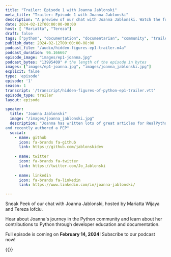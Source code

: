 ```yaml
---
title: "Trailer: Episode 1 with Joanna Jablonski"
meta_title: "Trailer: Episode 1 with Joanna Jablonski"
description: "A preview of our chat with Joanna Jablonski. Watch the full episode on Feb 14, 2024"
date: 2024-02-12T00:00:00-08:00
host: [ "Mariatta", "Tereza"]
draft: false
tags: ["python", "documentation", "documentarian", "community", "trailer"]
publish_date: 2024-02-12T00:00:00-08:00
podcast_file: "/audio/hidden-figures-ep1-trailer.m4a"
podcast_duration: 96.166667
episode_image: "images/ep1-joanna.jpg"
podcast_bytes: "13995409" # the length of the episode in bytes
images: ["images/ep1-joanna.jpg", "images/joanna_jablonski.jpg"]
explicit: false 
type: 'episode'
episode: '1'
season: 1
transcript: '/transcript/hidden-figures-of-python-ep1-trailer.vtt'
episode_type: trailer
layout: episode

speaker:
  title: "Joanna Jablonski"
  image: "/images/joanna_jablonski.jpg"
  description: "Joanna has written lots of great articles for RealPython, blogged for the Python Language Summit,
and recently authored a PEP"
  social:
    - name: github
      icon: fa-brands fa-github
      link: https://github.com/jablonskidev
  
    - name: twitter
      icon: fa-brands fa-twitter
      link: https://twitter.com/Jo_Jablonski
  
    - name: linkedin
      icon: fa-brands fa-linkedin
      link: https://www.linkedin.com/in/joanna-jablonski/

---
```


Sneak Peek of our chat with Joanna Jablonski, hosted by Mariatta Wijaya and Tereza Iofciu.

Hear about Joanna's journey in the Python community and learn about her contributions to Python through developer education
and documentation.

Full episode is coming on **February 14, 2024**! Subscribe to our podcast now!

{{<youtube pm4xa46iRW8>}}
